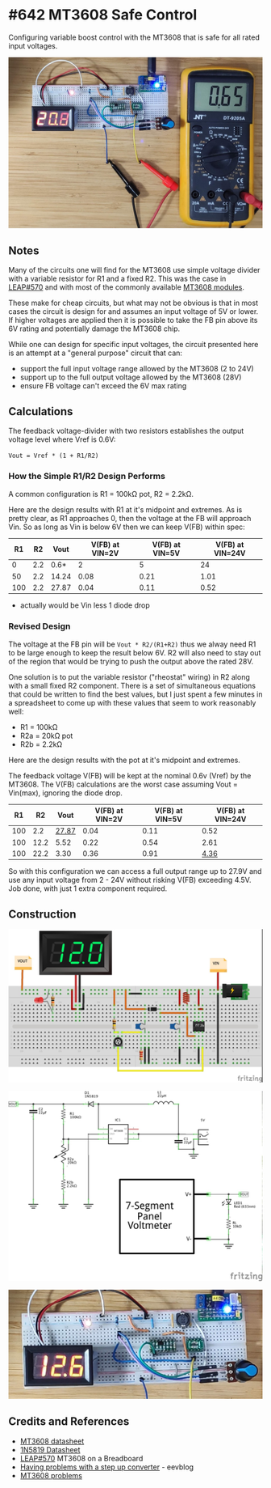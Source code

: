 # #642 MT3608 Safe Control

Configuring variable boost control with the MT3608 that is safe for all rated input voltages.

![Build](./assets/SafeControl_build.jpg?raw=true)

## Notes

Many of the circuits one will find for the MT3608 use simple voltage divider with a variable resistor for R1 and a fixed R2.
This was the case in [LEAP#570](../Breadboarded) and with most of the commonly available [MT3608 modules](../variableboost).

These make for cheap circuits, but what may not be obvious is that in most cases the circuit is design for and assumes
an input voltage of 5V or lower. If higher voltages are applied then it is possible to take the FB pin above its 6V rating
and potentially damage the MT3608 chip.

While one can design for specific input voltages, the circuit presented here
is an attempt at a "general purpose" circuit that can:

* support the full input voltage range allowed by the MT3608 (2 to 24V)
* support up to the full output voltage allowed by the MT3608 (28V)
* ensure FB voltage can't exceed the 6V max rating

## Calculations

The feedback voltage-divider with two resistors establishes the output voltage level where Vref is 0.6V:

`Vout = Vref * (1 + R1/R2)`

### How the Simple R1/R2 Design Performs

A common configuration is R1 = 100kΩ pot, R2 = 2.2kΩ.

Here are the design results with R1 at it's midpoint and extremes.
As is pretty clear, as R1 approaches 0, then the voltage at the FB will approach Vin.
So as long as Vin is below 6V then we can keep V(FB) within spec:

| R1   | R2    | Vout   | V(FB) at VIN=2V | V(FB) at VIN=5V | V(FB) at VIN=24V |
|------|-------|--------|-----------------|-----------------|------------------|
| 0    | 2.2   |  0.6*  | 2               | 5               | 24               |
| 50   | 2.2   |  14.24 | 0.08            | 0.21            | 1.01             |
| 100  | 2.2   |  27.87 | 0.04            | 0.11            | 0.52             |

* actually would be Vin less 1 diode drop

### Revised Design

The voltage at the FB pin will be `Vout * R2/(R1+R2)` thus we alway need R1 to be large enough to keep the result below 6V.
R2 will also need to stay out of the region that would be trying to push the output above the rated 28V.

One solution is to put the variable resistor ("rheostat" wiring) in R2 along with a small fixed R2 component.
There is a set of simultaneous equations that could be written to find the best values, but I just spent a few minutes in a spreadsheet
to come up with these values that seem to work reasonably well:

* R1 = 100kΩ
* R2a = 20kΩ pot
* R2b = 2.2kΩ

Here are the design results with the pot at it's midpoint and extremes.

The feedback voltage V(FB) will be kept at the nominal 0.6v (Vref) by the MT3608.
The V(FB) calculations are the worst case assuming Vout = Vin(max), ignoring the diode drop.

| R1   | R2    | Vout   | V(FB) at VIN=2V | V(FB) at VIN=5V | V(FB) at VIN=24V |
|------|-------|--------|-----------------|-----------------|------------------|
| 100  | 2.2   | [27.87](https://www.wolframalpha.com/input?i=0.6V+*%281+%2B+100k%CE%A9%2F2.2k%CE%A9%29) | 0.04            | 0.11            | 0.52             |
| 100  | 12.2  |  5.52  | 0.22            | 0.54            | 2.61             |
| 100  | 22.2  |  3.30  | 0.36            | 0.91            | [4.36](https://www.wolframalpha.com/input?i=24V+*+22.2k%CE%A9%2F%28100k%CE%A9+%2B+22.2k%CE%A9%29) |

So with this configuration we can access a full output range up to 27.9V and use any input voltage from 2 - 24V without risking V(FB) exceeding 4.5V.
Job done, with just 1 extra component required.

## Construction

![bb](./assets/SafeControl_bb.jpg?raw=true)

![schematic](./assets/SafeControl_schematic.jpg?raw=true)

![bb_build](./assets/SafeControl_bb_build.jpg?raw=true)

## Credits and References

* [MT3608 datasheet](https://www.olimex.com/Products/Breadboarding/BB-PWR-3608/resources/MT3608.pdf)
* [1N5819 Datasheet](https://www.futurlec.com/Diodes/1N5819.shtml)
* [LEAP#570](../Breadboarded) MT3608 on a Breadboard
* [Having problems with a step up converter](https://www.eevblog.com/forum/beginners/having-problems-with-a-step-up-converter/) - eevblog
* [MT3608 problems](https://www.thebackshed.com/forum/ViewTopic.php?TID=11369)

